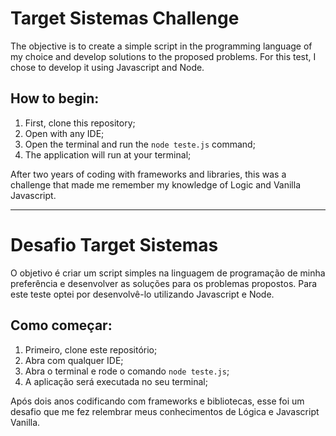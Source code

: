 # Target Sistemas Challenge

The objective is to create a simple script in the programming language of my choice and develop solutions to the proposed problems. For this test, I chose to develop it using Javascript and Node.

## How to begin:

1. First, clone this repository;
2. Open with any IDE;
3. Open the terminal and run the `node teste.js` command;
4. The application will run at your terminal;

After two years of coding with frameworks and libraries, this was a challenge that made me remember my knowledge of Logic and Vanilla Javascript.

---

# Desafio Target Sistemas

O objetivo é criar um script simples na linguagem de programação de minha preferência e desenvolver as soluções para os problemas propostos. Para este teste optei por desenvolvê-lo utilizando Javascript e Node.

## Como começar:

1. Primeiro, clone este repositório;
2. Abra com qualquer IDE;
3. Abra o terminal e rode o comando `node teste.js`;
4. A aplicação será executada no seu terminal;

Após dois anos codificando com frameworks e bibliotecas, esse foi um desafio que me fez relembrar meus conhecimentos de Lógica e Javascript Vanilla.
